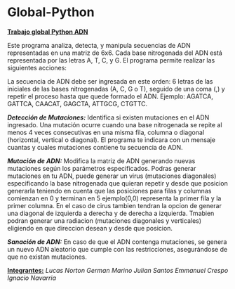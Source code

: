 # Global-Python
<u>**Trabajo global Python ADN**</u>

Este programa analiza, detecta, y manipula secuencias de ADN representadas en una matriz de 6x6. Cada base nitrogenada del ADN está representada por las letras A, T, C, y G. El programa permite realizar las siguientes acciones:

La secuencia de ADN debe ser ingresada en este orden: 6 letras de las iniciales de las bases nitrogenadas (A, C, G o T), seguido de una coma (,) y repetir el proceso hasta que quede formado el ADN. Ejemplo: AGATCA, GATTCA, CAACAT, GAGCTA, ATTGCG, CTGTTC.

***Detección de Mutaciones:*** Identifica si existen mutaciones en el ADN ingresado. Una mutación ocurre cuando una base nitrogenada se repite al menos 4 veces consecutivas en una misma fila, columna o diagonal (horizontal, vertical o diagonal).
El programa te indicara con un mensaje cuantas y cuales mutaciones contiene tu secuencia de ADN.

***Mutación de ADN:*** Modifica la matriz de ADN generando nuevas mutaciones según los parámetros especificados.
Podras generar mutaciones en tu ADN, puede generar un virus (mutaciones diagonales) especificando la base nitrogenada que quieran repetir y desde que posicion generarla teniendo en cuenta que las posiciones para filas y columnas comienzan en 0 y terminan en 5 ejemplo(0,0) representa la primer fila y la primer columna.
En el caso de cirus tambien tendran la opcion de generar una diagonal de izquierda a derecha y de derecha a izquierda.
Tmabien podran generar una radiacion (mutaciones diagonales y verticales) eligiendo en que direccion desean y desde que posicion.

***Sanación de ADN:*** En caso de que el ADN contenga mutaciones, se genera un nuevo ADN aleatorio que cumple con las restricciones, asegurándose de que no existan mutaciones.

<u>**Integrantes:**</u> 
*Lucas Norton*
*German Marino*
*Julian Santos*
*Emmanuel Crespo*
*Ignacio Navarria*
